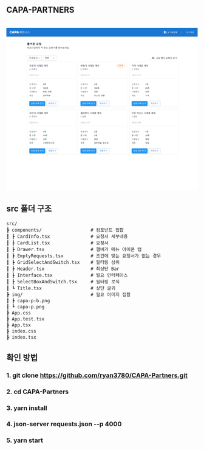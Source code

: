 ## CAPA-PARTNERS

<br/>
<img src="./capa-p.gif">
<br/>  

## src 폴더 구조
```
src/
┣ components/                  # 컴포넌트 집합
┃ ┣ CardInfo.tsx               # 요청서 세부내용
┃ ┣ CardList.tsx               # 요청서
┃ ┣ Drawer.tsx                 # 햄버거 메뉴 아이콘 탭
┃ ┣ EmptyRequests.tsx          # 조건에 맞는 요청서가 없는 경우
┃ ┣ GridSelectAndSwitch.tsx    # 필터링 상위
┃ ┣ Header.tsx                 # 최상단 Bar
┃ ┣ Interface.tsx              # 필요 인터페이스 
┃ ┣ SelectBoxAndSwitch.tsx     # 필터링 로직
┃ ┗ Title.tsx                  # 상단 글귀
┣ img/                         # 필요 이미지 집합
┃ ┣ capa-p-b.png               
┃ ┗ capa-p.png
┣ App.css
┣ App.test.tsx
┣ App.tsx
┣ index.css
┣ index.tsx
```
## 확인 방법
### 1. git clone https://github.com/ryan3780/CAPA-Partners.git
### 2. cd CAPA-Partners
### 3. yarn install
### 4. json-server requests.json --p 4000
### 5. yarn start